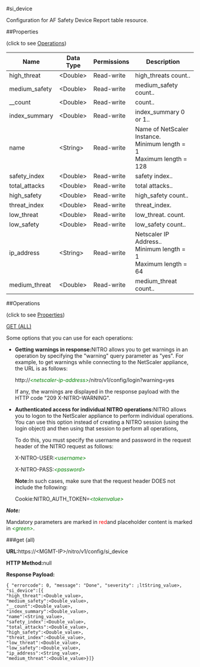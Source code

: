 #si_device

Configuration for AF Safety Device Report table resource.


##Properties 
<span>(click to see [Operations](#opera))</span>


<table><thead><tr><th>Name</th><th>Data Type</th><th>Permissions</th><th>Description</th></tr></thead><tbody><tr><td>high_threat</td><td>&lt;Double></td><td>Read-write</td><td>high_threats count..</td></tr><tr><td>medium_safety</td><td>&lt;Double></td><td>Read-write</td><td>medium_safety count..</td></tr><tr><td>__count</td><td>&lt;Double></td><td>Read-write</td><td>count..</td></tr><tr><td>index_summary</td><td>&lt;Double></td><td>Read-write</td><td>index_summary 0 or 1..</td></tr><tr><td>name</td><td>&lt;String></td><td>Read-write</td><td>Name of NetScaler Instance.<br>Minimum length = 1<br>Maximum length = 128</td></tr><tr><td>safety_index</td><td>&lt;Double></td><td>Read-write</td><td>safety index..</td></tr><tr><td>total_attacks</td><td>&lt;Double></td><td>Read-write</td><td>total attacks..</td></tr><tr><td>high_safety</td><td>&lt;Double></td><td>Read-write</td><td>high_safety count..</td></tr><tr><td>threat_index</td><td>&lt;Double></td><td>Read-write</td><td>threat_index.</td></tr><tr><td>low_threat</td><td>&lt;Double></td><td>Read-write</td><td>low_threat. count.</td></tr><tr><td>low_safety</td><td>&lt;Double></td><td>Read-write</td><td>low_safety count..</td></tr><tr><td>ip_address</td><td>&lt;String></td><td>Read-write</td><td>Netscaler IP Address..<br>Minimum length = 1<br>Maximum length = 64</td></tr><tr><td>medium_threat</td><td>&lt;Double></td><td>Read-write</td><td>medium_threat count..</td></tr></tbody></table>
##Operations 
<span>(click to see [Properties](#prope))</span>


[GET (ALL)](#get-)


Some options that you can use for each operations:
<ul><li><p><b>Getting warnings in response:</b>NITRO allows you to get warnings in an operation by specifying the "warning" query parameter as "yes". For example, to get warnings while connecting to the NetScaler appliance, the URL is as follows:</p><p>http://<span style="color:green;font-style:italic;">&lt;netscaler-ip-address&gt;</span>/nitro/v1/config/login?warning=yes</p><p>If any, the warnings are displayed in the response payload with the HTTP code "209 X-NITRO-WARNING".</p></li><li><p><b>Authenticated access for individual NITRO operations:</b>NITRO allows you to logon to the NetScaler appliance to perform individual operations. You can use this option instead of creating a NITRO session (using the login object) and then using that session to perform all operations,</p><p>To do this, you must specify the username and password in the request header of the NITRO request as follows:</p><p>X-NITRO-USER:<span style="color:green;font-style:italic;">&lt;username&gt;</span></p><p>X-NITRO-PASS:<span style="color:green;font-style:italic;">&lt;password&gt;</span></p><p><b>Note:</b>In such cases, make sure that the request header DOES not include the following:</p><p>Cookie:NITRO_AUTH_TOKEN=<span style="color:green;font-style:italic;">&lt;tokenvalue&gt;</span></p></li></ul>



***Note:*** 
Mandatory parameters are marked in <span style="color:#FF0000;">red</span>and placeholder content is marked in <span style="color:green;font-style:italic">&lt;green&gt;</span>.

###get (all)



<b>URL:</b>https://&lt;MGMT-IP&gt;/nitro/v1/config/si_device
<b>HTTP Method:</b>null
<b>Response Payload: </b>```{ "errorcode": 0, "message": "Done", "severity": ;ltString_value>, "si_device":[{"high_threat":<Double_value>,"medium_safety":<Double_value>,"__count":<Double_value>,"index_summary":<Double_value>,"name":<String_value>,"safety_index":<Double_value>,"total_attacks":<Double_value>,"high_safety":<Double_value>,"threat_index":<Double_value>,"low_threat":<Double_value>,"low_safety":<Double_value>,"ip_address":<String_value>,"medium_threat":<Double_value>}]}```



